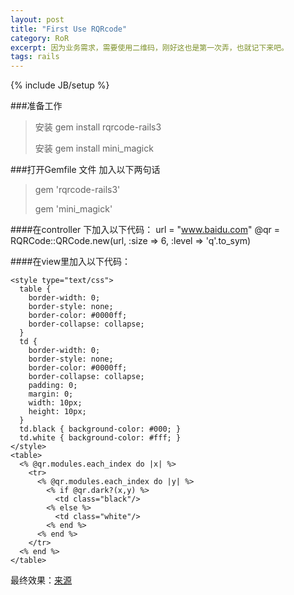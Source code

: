 ```yaml
---
layout: post
title: "First Use RQRcode"
category: RoR
excerpt: 因为业务需求，需要使用二维码，刚好这也是第一次弄，也就记下来吧。
tags: rails
---
```


{% include JB/setup %}

###准备工作
> 安装  gem install rqrcode-rails3
> 
> 安装  gem install mini_magick

###打开Gemfile 文件 加入以下两句话
> gem 'rqrcode-rails3'
> 
> gem 'mini_magick'

####在controller 下加入以下代码：
    url = "www.baidu.com"
    @qr = RQRCode::QRCode.new(url, :size => 6, :level => 'q'.to_sym)

####在view里加入以下代码：

    <style type="text/css">
      table {
        border-width: 0;
        border-style: none;
        border-color: #0000ff;
        border-collapse: collapse;
      }
      td {
        border-width: 0;
        border-style: none;
        border-color: #0000ff;
        border-collapse: collapse;
        padding: 0;
        margin: 0;
        width: 10px;
        height: 10px;
      }
      td.black { background-color: #000; }
      td.white { background-color: #fff; }
    </style>
    <table>
      <% @qr.modules.each_index do |x| %>
        <tr> 
          <% @qr.modules.each_index do |y| %>
            <% if @qr.dark?(x,y) %>
              <td class="black"/>
            <% else %>
              <td class="white"/>
            <% end %>
          <% end %>
        </tr>
      <% end %>
    </table>

最终效果：[来源](http://whomwah.github.io/rqrcode/)